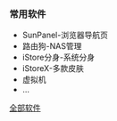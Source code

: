 ### 常用软件

- SunPanel-浏览器导航页
- 路由狗-NAS管理
- iStore分身-系统分身
- iStoreX-多款皮肤
- 虚拟机
- ...

[全部软件](/zh/guide/istoreos/software.html)